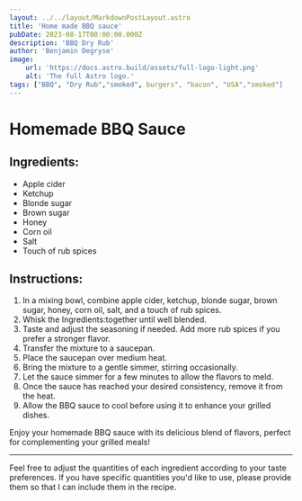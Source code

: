 ```yaml
---
layout: ../../layout/MarkdownPostLayout.astro
title: 'Home made BBQ sauce'
pubDate: 2023-08-17T00:00:00.000Z
description: 'BBQ Dry Rub'
author: 'Benjamin Degryse'
image:
    url: 'https://docs.astro.build/assets/full-logo-light.png'
    alt: 'The full Astro logo.'
tags: ["BBQ", "Dry Rub","smoked", burgers", "bacon", "USA","smoked"]
---
```



# Homemade BBQ Sauce

## Ingredients:
- Apple cider
- Ketchup
- Blonde sugar
- Brown sugar
- Honey
- Corn oil
- Salt
- Touch of rub spices

## Instructions:
1. In a mixing bowl, combine apple cider, ketchup, blonde sugar, brown sugar, honey, corn oil, salt, and a touch of rub spices.
2. Whisk the Ingredients:together until well blended.
3. Taste and adjust the seasoning if needed. Add more rub spices if you prefer a stronger flavor.
4. Transfer the mixture to a saucepan.
5. Place the saucepan over medium heat.
6. Bring the mixture to a gentle simmer, stirring occasionally.
7. Let the sauce simmer for a few minutes to allow the flavors to meld.
8. Once the sauce has reached your desired consistency, remove it from the heat.
9. Allow the BBQ sauce to cool before using it to enhance your grilled dishes.

Enjoy your homemade BBQ sauce with its delicious blend of flavors, perfect for complementing your grilled meals!

---

Feel free to adjust the quantities of each ingredient according to your taste preferences. If you have specific quantities you'd like to use, please provide them so that I can include them in the recipe.
